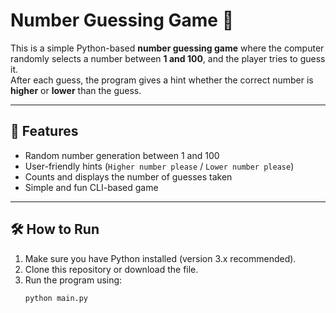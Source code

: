 # Number Guessing Game 🎲

This is a simple Python-based **number guessing game** where the computer randomly selects a number between **1 and 100**, and the player tries to guess it.  
After each guess, the program gives a hint whether the correct number is **higher** or **lower** than the guess.

---

## 🚀 Features
- Random number generation between 1 and 100  
- User-friendly hints (`Higher number please` / `Lower number please`)  
- Counts and displays the number of guesses taken  
- Simple and fun CLI-based game  

---

## 🛠️ How to Run
1. Make sure you have Python installed (version 3.x recommended).  
2. Clone this repository or download the file.  
3. Run the program using:  
   ```bash
   python main.py
